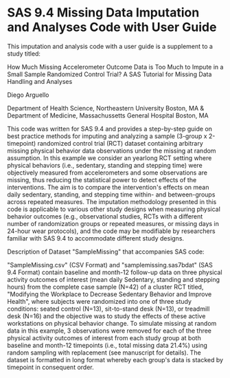 # SAS 9.4 Missing Data Imputation and Analyses Code with User Guide

This imputation and analysis code with a user guide is a supplement to a study titled: 

How Much Missing Accelerometer Outcome Data is Too Much to Impute in a Small Sample
Randomized Control Trial? A SAS Tutorial for Missing Data Handling and Analyses

Diego Arguello

Department of Health Science, Northeastern University Boston, MA 
& Department of Medicine, Massachussetts General Hospital Boston, MA 

This code was written for SAS 9.4 and provides a step-by-step guide on best practice methods for imputing and analyzing a sample (3-group x 2-timepoint)
randomized control trial (RCT) dataset containing arbitrary missing physical behavior data observations under the missing at random assumption. 
In this example we consider an yearlong RCT setting where physical behaviors (i.e., sedentary, standing and stepping time) were objectively measured
from accelerometers and some observations are missing, thus reducing the statistical power to detect effects of the interventions. The aim is
to compare the intervention's effects on mean daily sedentary, standing, and stepping time within- and between-groups across repeated measures. The imputation methodology presented in this code is applicable to various other study designs when measuring physical behavior outcomes (e.g., observational studies, RCTs with a different number of randomization groups or repeated measures, or missing days in 24-hour wear protocols), and the code may be modifiable by researchers familiar with SAS 9.4 to accommodate different study designs. 

Description of Dataset "SampleMissing" that accompanies SAS code: 

"SampleMissing.csv" (CSV Format) and "samplemissing.sas7bdat" (SAS 9.4 Format) contain baseline and month-12 follow-up 
data on three physical activity outcomes of interest (mean daily Sedentary, standing and stepping hours) from the complete case sample (N=42) of 
a cluster RCT titled, "Modifying the Workplace to Decrease Sedentary Behavior and Improve Health", where 
subjects were randomized into one of three study conditions: seated control (N=13), sit-to-stand desk (N=13), 
or treadmill desk (N=16) and the objective was to study the effects of these active workstations on physical 
behavior change. To simulate missing at random data in this example, 3 observations were removed for each of the 
three physical activity outcomes of interest from each study group at both baseline and month-12 timepoints 
(i.e., total missing data 21.4%) using random sampling with replacement (see manuscript for details). 
The dataset is formatted in long format whereby each group's data is stacked by timepoint in consequent order.
